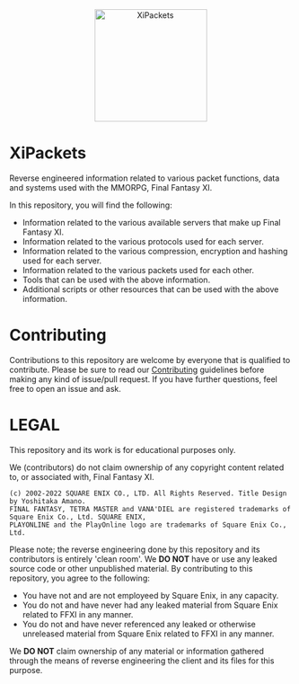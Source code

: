 <div align="center">
    <img width="200" src="https://github.com/atom0s/XiPackets/raw/main/repo/icon.png" alt="XiPackets">
    </br>
</div>

# XiPackets

Reverse engineered information related to various packet functions, data and systems used with the MMORPG, Final Fantasy XI.

In this repository, you will find the following:

  * Information related to the various available servers that make up Final Fantasy XI.
  * Information related to the various protocols used for each server.
  * Information related to the various compression, encryption and hashing used for each server.
  * Information related to the various packets used for each other.
  * Tools that can be used with the above information.
  * Additional scripts or other resources that can be used with the above information.

# Contributing

Contributions to this repository are welcome by everyone that is qualified to contribute. Please be sure to read our [Contributing](/CONTRIBUTING.md) guidelines before making any kind of issue/pull request. If you have further questions, feel free to open an issue and ask.

# LEGAL

This repository and its work is for educational purposes only.

We (contributors) do not claim ownership of any copyright content related to, or associated with, Final Fantasy XI.

```
(c) 2002-2022 SQUARE ENIX CO., LTD. All Rights Reserved. Title Design by Yoshitaka Amano.
FINAL FANTASY, TETRA MASTER and VANA'DIEL are registered trademarks of Square Enix Co., Ltd. SQUARE ENIX,
PLAYONLINE and the PlayOnline logo are trademarks of Square Enix Co., Ltd.
```

Please note; the reverse engineering done by this repository and its contributors is entirely 'clean room'. We **DO NOT** have or use any leaked source code or other unpublished material. By contributing to this repository, you agree to the following:

  * You have not and are not employeed by Square Enix, in any capacity.
  * You do not and have never had any leaked material from Square Enix related to FFXI in any manner.
  * You do not and have never referenced any leaked or otherwise unreleased material from Square Enix related to FFXI in any manner.

We **DO NOT** claim ownership of any material or information gathered through the means of reverse engineering the client and its files for this purpose.
